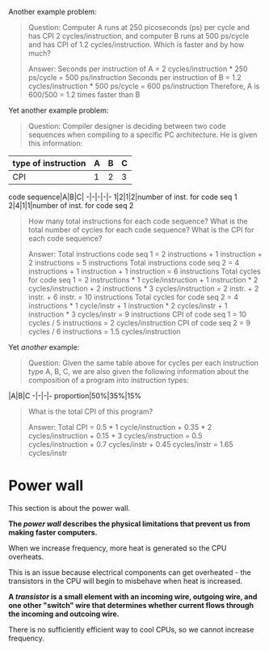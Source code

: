 
Another example problem:

> Question: Computer A runs at 250 picoseconds (ps) per cycle and has CPI 2 cycles/instruction, and computer B runs at 500 ps/cycle and has CPI of 1.2 cycles/instruction. Which is faster and by how much?
>
> Answer:
> Seconds per instruction of A = 2 cycles/instruction * 250 ps/cycle = 500 ps/instruction
> Seconds per instruction of B = 1.2 cycles/instruction * 500 ps/cycle = 600 ps/instruction
> Therefore, A is 600/500 = 1.2 times faster than B

Yet another example problem:

> Question: Compiler designer is deciding between two code sequences when compiling to a specific PC architecture. He is given this information:

type of instruction|A|B|C
-|-|-|-
CPI|1|2|3

code sequence|A|B|C|
-|-|-|-|-
1|2|1|2|number of inst. for code seq 1
2|4|1|1|number of inst. for code seq 2

> How many total instructions for each code sequence? What is the total number of cycles for each code sequence? What is the CPI for each code sequence?
>
> Answer:
> Total instructions code seq 1 = 2 instructions + 1 instruction + 2 instructions = 5 instructions
> Total instructions code seq 2 = 4 instructions + 1 instruction + 1 instruction = 6 instructions
> Total cycles for code seq 1 = 2 instructions * 1 cycle/instruction + 1 instruction * 2 cycles/instruction + 2 instructions * 3 cycles/instruction = 2 instr. + 2 instr. + 6 instr. = 10 instructions
> Total cycles for code seq 2 = 4 instructions * 1 cycle/instr + 1 instruction * 2 cycles/instr + 1 instruction * 3 cycles/instr = 9 instructions
> CPI of code seq 1 = 10 cycles / 5 instructions = 2 cycles/instruction
> CPI of code seq 2 = 9 cycles / 6 instructions = 1.5 cycles/instruction

Yet *another* example:

> Question: Given the same table above for cycles per each instruction type A, B, C, we are also given the following information about the composition of a program into instruction types:

|A|B|C
-|-|-|-
proportion|50%|35%|15%

> What is the total CPI of this program?
>
> Answer:
> Total CPI = 0.5 * 1 cycle/instruction + 0.35 * 2 cycles/instruction + 0.15 * 3 cycles/instruction = 0.5 cycles/instruction + 0.7 cycles/instr + 0.45 cycles/instr = 1.65 cycles/instr

# Power wall

This section is about the power wall. 

**The *power wall* describes the physical limitations that prevent us from making faster computers.**

When we increase frequency, more heat is generated so the CPU overheats.

This is an issue because electrical components can get overheated - the transistors in the CPU will begin to misbehave when heat is increased.

**A *transistor* is a small element with an incoming wire, outgoing wire, and one other "switch" wire that determines whether current flows through the incoming and outcoing wire.**

There is no sufficiently efficient way to cool CPUs, so we cannot increase frequency.
